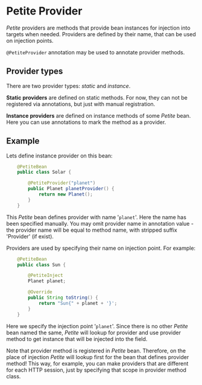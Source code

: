 # Petite Provider

*Petite* providers are methods that provide bean instances for injection
into targets when needed. Providers are defined by their name, that can
be used on injection points.

`@PetiteProvider` annotation may be used to annotate provider methods.

## Provider types

There are two provider types: *static* and *instance*.

**Static providers** are defined on static methods. For now, they can
not be registered via annotations, but just with manual registration.

**Instance providers** are defined on instance methods of some *Petite*
bean. Here you can use annotations to mark the method as a provider.

## Example

Lets define instance provider on this bean:

~~~~~ java
    @PetiteBean
    public class Solar {

    	@PetiteProvider("planet")
    	public Planet planetProvider() {
    		return new Planet();
    	}
    }
~~~~~

This *Petite* bean defines provider with name \'`planet`\'. Here the
name has been specified manually. You may omit provider name in
annotation value - the provider name will be equal to method name, with
stripped suffix \'Provider\' (if exist).

Providers are used by specifying their name on injection point. For
example:

~~~~~ java
    @PetiteBean
    public class Sun {

    	@PetiteInject
    	Planet planet;

    	@Override
    	public String toString() {
    		return "Sun{" + planet + '}';
    	}
    }
~~~~~

Here we specify the injection point \'`planet`\'. Since there is no
other *Petite* bean named the same, *Petite* will lookup for provider
and use provider method to get instance that will be injected into the
field.

Note that provider method is registered in *Petite* bean. Therefore, on
the place of injection *Petite* will lookup first for the bean that
defines provider method! This way, for example, you can make providers
that are different for each HTTP session, just by specifying that scope
in provider method class.
